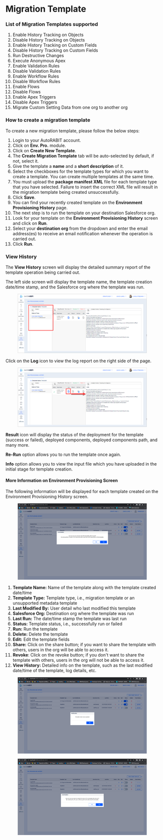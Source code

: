 # Migration Template

### List of Migration Templates supported <a href="#list-of-migration-templates-supported" id="list-of-migration-templates-supported"></a>

1. Enable History Tracking on Objects
2. Disable History Tracking on Objects
3. Enable History Tracking on Custom Fields
4. Disable History Tracking on Custom Fields
5. Run Destructive Changes
6. Execute Anonymous Apex
7. Enable Validation Rules
8. Disable Validation Rules
9. Enable Workflow Rules
10. Disable Workflow Rules
11. Enable Flows
12. Disable Flows
13. Enable Apex Triggers
14. Disable Apex Triggers
15. Migrate Custom Setting Data from one org to another org

### How to create a migration template <a href="#how-to-create-a-migration-template" id="how-to-create-a-migration-template"></a>

To create a new migration template, please follow the below steps:

1. Login to your AutoRABIT account.
2. Click on **Env. Pro.** module.
3. Click on **Create New Template**.
4. The **Create Migration Template** tab will be auto-selected by default, if not, select it.
5. Give the template a **name** and a **short description** of it.
6. Select the checkboxes for the template types for which you want to create a template. You can create multiple templates at the same time.&#x20;
7. You must upload the **package manifest XML** file for each template type that you have selected. Failure to insert the correct XML file will result in the migration template being created unsuccessfully.
8. Click **Save**.
9. You can find your recently created template on the **Environment Provisioning History** page.
10. The next step is to run the template on your destination Salesforce org.
11. Look for your template on the **Environment Provisioning History** screen and click on **Run**.
12. Select your **destination org** from the dropdown and enter the email address(es) to receive an email notification whenever the operation is carried out.
13. Click **Run**.

### View History <a href="#view-history" id="view-history"></a>

The **View History** screen will display the detailed summary report of the template operation being carried out.

The left side screen will display the template name, the template creation date/time stamp, and the Salesforce org where the template was run.

<figure><img src="../../../../../.gitbook/assets/image (12) (1) (1) (1) (1) (1).png" alt=""><figcaption></figcaption></figure>

Click on the **Log** icon to view the log report on the right side of the page.

<figure><img src="../../../../../.gitbook/assets/image (13) (1) (1) (1) (1) (1).png" alt=""><figcaption></figcaption></figure>

**Result** icon will display the status of the deployment for the template (success or failed), deployed components, deployed components path, and many more.&#x20;

**Re-Run** option allows you to run the template once again.&#x20;

**Info** option allows you to view the input file which you have uploaded in the initial stage for template creation.

#### More Information on Environment Provisioning Screen

The following information will be displayed for each template created on the Environment Provisioning History screen.

<figure><img src="../../../../../.gitbook/assets/image (14) (1) (1) (1) (1).png" alt=""><figcaption></figcaption></figure>

1. **Template Name:** Name of the template along with the template created date/time
2. **Template Type:** Template type, i.e., migration template or an unsupported metadata template
3. **Last Modified By:** User detail who last modified this template&#x20;
4. **Salesforce Org:** Destination org where the template was run
5. **Last Run:** The date/time stamp the template was last run
6. **Status:** Template status, i.e., successfully run or failed
7. **Run:** Run the template
8. **Delete:** Delete the template
9. **Edit:** Edit the template fields
10. **Share:** Click on the share button; if you want to share the template with others, users in the org will be able to access it.
11. **Revoke**: Click on the revoke button; if you don't want to share the template with others, users in the org will not be able to access it.
12. **View History:** Detailed info on the template, such as the last modified date/time of the template, log details, etc.

<figure><img src="../../../../../.gitbook/assets/image (11) (1) (1) (1) (1) (1).png" alt=""><figcaption></figcaption></figure>

<figure><img src="../../../../../.gitbook/assets/image (10) (1) (1) (1) (1) (1) (1) (1).png" alt=""><figcaption></figcaption></figure>

